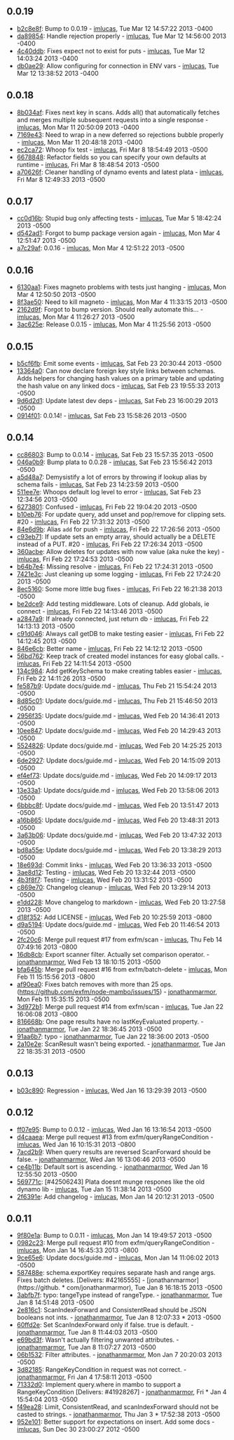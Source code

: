 ## 0.0.19

 * [b2c8e8f](https://github.com/exfm/node-mambo/commit/b2c8e8f): Bump to 0.0.19 - [imlucas](https://github.com/imlucas), Tue Mar 12 14:57:22 2013 -0400
 * [da89854](https://github.com/exfm/node-mambo/commit/da89854): Handle rejection properly - [imlucas](https://github.com/imlucas), Tue Mar 12 14:56:00 2013 -0400
 * [4c40ddb](https://github.com/exfm/node-mambo/commit/4c40ddb): Fixes expect not to exist for puts - [imlucas](https://github.com/imlucas), Tue Mar 12 14:03:24 2013 -0400
 * [db0ae29](https://github.com/exfm/node-mambo/commit/db0ae29): Allow configuring for connection in ENV vars - [imlucas](https://github.com/imlucas), Tue Mar 12 13:38:52 2013 -0400

## 0.0.18

 * [8b034af](https://github.com/exfm/node-mambo/commit/8b034af): Fixes next key in scans.  Adds all() that automatically fetches and merges multiple subsequent requests into a single response - [imlucas](https://github.com/imlucas), Mon Mar 11 20:50:09 2013 -0400
 * [7169e43](https://github.com/exfm/node-mambo/commit/7169e43): Need to wrap in a new deferred so rejections bubble properly - [imlucas](https://github.com/imlucas), Mon Mar 11 20:48:18 2013 -0400
 * [ec2ca72](https://github.com/exfm/node-mambo/commit/ec2ca72): Whoop fix test - [imlucas](https://github.com/imlucas), Fri Mar 8 18:54:49 2013 -0500
 * [6678848](https://github.com/exfm/node-mambo/commit/6678848): Refactor fields so you can specify your own defaults at runtime - [imlucas](https://github.com/imlucas), Fri Mar 8 18:48:54 2013 -0500
 * [a70626f](https://github.com/exfm/node-mambo/commit/a70626f): Cleaner handling of dynamo events and latest plata - [imlucas](https://github.com/imlucas), Fri Mar 8 12:49:33 2013 -0500

## 0.0.17

 * [cc0d16b](https://github.com/exfm/node-mambo/commit/cc0d16b): Stupid bug only affecting tests - [imlucas](https://github.com/imlucas), Tue Mar 5 18:42:24 2013 -0500
 * [d542ad1](https://github.com/exfm/node-mambo/commit/d542ad1): Forgot to bump package version again - [imlucas](https://github.com/imlucas), Mon Mar 4 12:51:47 2013 -0500
 * [a7c29af](https://github.com/exfm/node-mambo/commit/a7c29af): 0.0.16 - [imlucas](https://github.com/imlucas), Mon Mar 4 12:51:22 2013 -0500

## 0.0.16

 * [6130aa1](https://github.com/exfm/node-mambo/commit/6130aa1): Fixes magneto problems with tests just hanging - [imlucas](https://github.com/imlucas), Mon Mar 4 12:50:50 2013 -0500
 * [8f3ae50](https://github.com/exfm/node-mambo/commit/8f3ae50): Need to kill magneto - [imlucas](https://github.com/imlucas), Mon Mar 4 11:33:15 2013 -0500
 * [2162d9f](https://github.com/exfm/node-mambo/commit/2162d9f): Forgot to bump version.  Should really automate this... - [imlucas](https://github.com/imlucas), Mon Mar 4 11:26:27 2013 -0500
 * [3ac625e](https://github.com/exfm/node-mambo/commit/3ac625e): Release 0.0.15 - [imlucas](https://github.com/imlucas), Mon Mar 4 11:25:56 2013 -0500

## 0.0.15

 * [b5cf6fb](https://github.com/exfm/node-mambo/commit/b5cf6fb): Emit some events - [imlucas](https://github.com/imlucas), Sat Feb 23 20:30:44 2013 -0500
 * [13364a0](https://github.com/exfm/node-mambo/commit/13364a0): Can now declare foreign key style links between schemas.  Adds helpers for changing hash values on a primary table and updating the hash value on any linked docs - [imlucas](https://github.com/imlucas), Sat Feb 23 19:55:33 2013 -0500
 * [9d6d2d1](https://github.com/exfm/node-mambo/commit/9d6d2d1): Update latest dev deps - [imlucas](https://github.com/imlucas), Sat Feb 23 16:00:29 2013 -0500
 * [0914f01](https://github.com/exfm/node-mambo/commit/0914f01): 0.0.14! - [imlucas](https://github.com/imlucas), Sat Feb 23 15:58:26 2013 -0500

## 0.0.14

 * [cc86803](https://github.com/exfm/node-mambo/commit/cc86803): Bump to 0.0.14 - [imlucas](https://github.com/imlucas), Sat Feb 23 15:57:35 2013 -0500
 * [046a0b9](https://github.com/exfm/node-mambo/commit/046a0b9): Bump plata to 0.0.28 - [imlucas](https://github.com/imlucas), Sat Feb 23 15:56:42 2013 -0500
 * [a5d48a7](https://github.com/exfm/node-mambo/commit/a5d48a7): Demysistify a lot of errors by throwing if lookup alias by schema fails - [imlucas](https://github.com/imlucas), Sat Feb 23 14:23:59 2013 -0500
 * [511ee7e](https://github.com/exfm/node-mambo/commit/511ee7e): Whoops default log level to error - [imlucas](https://github.com/imlucas), Sat Feb 23 12:34:56 2013 -0500
 * [6273801](https://github.com/exfm/node-mambo/commit/6273801): Confused - [imlucas](https://github.com/imlucas), Fri Feb 22 19:04:20 2013 -0500
 * [b10eb76](https://github.com/exfm/node-mambo/commit/b10eb76): For update query, add unset and pop/remove for clipping sets.  #20 - [imlucas](https://github.com/imlucas), Fri Feb 22 17:31:32 2013 -0500
 * [84e6d9b](https://github.com/exfm/node-mambo/commit/84e6d9b): Alias `add` for push - [imlucas](https://github.com/imlucas), Fri Feb 22 17:26:56 2013 -0500
 * [c93eb71](https://github.com/exfm/node-mambo/commit/c93eb71): If update sets an empty array, should actually be a DELETE instead of a PUT.  #20 - [imlucas](https://github.com/imlucas), Fri Feb 22 17:26:34 2013 -0500
 * [360acbe](https://github.com/exfm/node-mambo/commit/360acbe): Allow deletes for updates with now value (aka nuke the key) - [imlucas](https://github.com/imlucas), Fri Feb 22 17:24:53 2013 -0500
 * [b64b7e4](https://github.com/exfm/node-mambo/commit/b64b7e4): Missing resolve - [imlucas](https://github.com/imlucas), Fri Feb 22 17:24:31 2013 -0500
 * [7421e3c](https://github.com/exfm/node-mambo/commit/7421e3c): Just cleaning up some logging - [imlucas](https://github.com/imlucas), Fri Feb 22 17:24:20 2013 -0500
 * [8ec5160](https://github.com/exfm/node-mambo/commit/8ec5160): Some more little bug fixes - [imlucas](https://github.com/imlucas), Fri Feb 22 16:21:38 2013 -0500
 * [be2dce9](https://github.com/exfm/node-mambo/commit/be2dce9): Add testing middleware.  Lots of cleanup.  Add globals, ie connect - [imlucas](https://github.com/imlucas), Fri Feb 22 14:13:46 2013 -0500
 * [a2847a9](https://github.com/exfm/node-mambo/commit/a2847a9): If already connected, just return db - [imlucas](https://github.com/imlucas), Fri Feb 22 14:13:13 2013 -0500
 * [c91d046](https://github.com/exfm/node-mambo/commit/c91d046): Always call getDB to make testing easier - [imlucas](https://github.com/imlucas), Fri Feb 22 14:12:45 2013 -0500
 * [846e6cb](https://github.com/exfm/node-mambo/commit/846e6cb): Better name - [imlucas](https://github.com/imlucas), Fri Feb 22 14:12:12 2013 -0500
 * [56bd762](https://github.com/exfm/node-mambo/commit/56bd762): Keep track of created model instances for easy global calls. - [imlucas](https://github.com/imlucas), Fri Feb 22 14:11:54 2013 -0500
 * [134c984](https://github.com/exfm/node-mambo/commit/134c984): Add getKeySchema to make creating tables easier - [imlucas](https://github.com/imlucas), Fri Feb 22 14:11:26 2013 -0500
 * [fe587b9](https://github.com/exfm/node-mambo/commit/fe587b9): Update docs/guide.md - [imlucas](https://github.com/imlucas), Thu Feb 21 15:54:24 2013 -0500
 * [8d85c01](https://github.com/exfm/node-mambo/commit/8d85c01): Update docs/guide.md - [imlucas](https://github.com/imlucas), Thu Feb 21 15:46:50 2013 -0500
 * [2956f35](https://github.com/exfm/node-mambo/commit/2956f35): Update docs/guide.md - [imlucas](https://github.com/imlucas), Wed Feb 20 14:36:41 2013 -0500
 * [10ee847](https://github.com/exfm/node-mambo/commit/10ee847): Update docs/guide.md - [imlucas](https://github.com/imlucas), Wed Feb 20 14:29:43 2013 -0500
 * [5524826](https://github.com/exfm/node-mambo/commit/5524826): Update docs/guide.md - [imlucas](https://github.com/imlucas), Wed Feb 20 14:25:25 2013 -0500
 * [6de2927](https://github.com/exfm/node-mambo/commit/6de2927): Update docs/guide.md - [imlucas](https://github.com/imlucas), Wed Feb 20 14:15:09 2013 -0500
 * [ef4ef73](https://github.com/exfm/node-mambo/commit/ef4ef73): Update docs/guide.md - [imlucas](https://github.com/imlucas), Wed Feb 20 14:09:17 2013 -0500
 * [13e33a1](https://github.com/exfm/node-mambo/commit/13e33a1): Update docs/guide.md - [imlucas](https://github.com/imlucas), Wed Feb 20 13:58:06 2013 -0500
 * [6bbbc8f](https://github.com/exfm/node-mambo/commit/6bbbc8f): Update docs/guide.md - [imlucas](https://github.com/imlucas), Wed Feb 20 13:51:47 2013 -0500
 * [a16b865](https://github.com/exfm/node-mambo/commit/a16b865): Update docs/guide.md - [imlucas](https://github.com/imlucas), Wed Feb 20 13:48:31 2013 -0500
 * [3a63b06](https://github.com/exfm/node-mambo/commit/3a63b06): Update docs/guide.md - [imlucas](https://github.com/imlucas), Wed Feb 20 13:47:32 2013 -0500
 * [bd8a55e](https://github.com/exfm/node-mambo/commit/bd8a55e): Update docs/guide.md - [imlucas](https://github.com/imlucas), Wed Feb 20 13:38:29 2013 -0500
 * [18e693d](https://github.com/exfm/node-mambo/commit/18e693d): Commit links - [imlucas](https://github.com/imlucas), Wed Feb 20 13:36:33 2013 -0500
 * [3ae8d12](https://github.com/exfm/node-mambo/commit/3ae8d12): Testing - [imlucas](https://github.com/imlucas), Wed Feb 20 13:32:44 2013 -0500
 * [4b3f8f7](https://github.com/exfm/node-mambo/commit/4b3f8f7): Testing - [imlucas](https://github.com/imlucas), Wed Feb 20 13:31:52 2013 -0500
 * [c869e70](https://github.com/exfm/node-mambo/commit/c869e70): Changelog cleanup - [imlucas](https://github.com/imlucas), Wed Feb 20 13:29:14 2013 -0500
 * [e1dd228](https://github.com/exfm/node-mambo/commit/e1dd228): Move changelog to markdown - [imlucas](https://github.com/imlucas), Wed Feb 20 13:27:58 2013 -0500
 * [d18f352](https://github.com/exfm/node-mambo/commit/d18f352): Add LICENSE - [imlucas](https://github.com/imlucas), Wed Feb 20 10:25:59 2013 -0800
 * [d9a5194](https://github.com/exfm/node-mambo/commit/d9a5194): Update docs/guide.md - [imlucas](https://github.com/imlucas), Wed Feb 20 11:46:54 2013 -0500
 * [2fc20c6](https://github.com/exfm/node-mambo/commit/2fc20c6): Merge pull request #17 from exfm/scan - [imlucas](https://github.com/imlucas), Thu Feb 14 07:49:16 2013 -0800
 * [16db8cb](https://github.com/exfm/node-mambo/commit/16db8cb): Export scanner filter. Actually set comparison operator. - [jonathanmarmor](https://github.com/jonathanmarmor), Wed Feb 13 18:10:15 2013 -0500
 * [bfa645b](https://github.com/exfm/node-mambo/commit/bfa645b): Merge pull request #16 from exfm/batch-delete - [imlucas](https://github.com/imlucas), Mon Feb 11 15:15:56 2013 -0800
 * [af90ea0](https://github.com/exfm/node-mambo/commit/af90ea0): Fixes batch removes with more than 25 ops. (https://github.com/exfm/node-mambo/issues/15) - [jonathanmarmor](https://github.com/jonathanmarmor), Mon Feb 11 15:35:15 2013 -0500
 * [3d972b1](https://github.com/exfm/node-mambo/commit/3d972b1): Merge pull request #14 from exfm/scan - [imlucas](https://github.com/imlucas), Tue Jan 22 16:06:08 2013 -0800
 * [816668b](https://github.com/exfm/node-mambo/commit/816668b): One page results have no lastKeyEvaluated property. - [jonathanmarmor](https://github.com/jonathanmarmor), Tue Jan 22 18:36:45 2013 -0500
 * [91aa6b7](https://github.com/exfm/node-mambo/commit/91aa6b7): typo - [jonathanmarmor](https://github.com/jonathanmarmor), Tue Jan 22 18:36:00 2013 -0500
 * [2a10e2e](https://github.com/exfm/node-mambo/commit/2a10e2e): ScanResult wasn't being exported. - [jonathanmarmor](https://github.com/jonathanmarmor), Tue Jan 22 18:35:31 2013 -0500

## 0.0.13

 * [b03c890](https://github.com/exfm/node-mambo/commit/b03c890): Regression - [imlucas](https://github.com/imlucas), Wed Jan 16 13:29:39 2013 -0500

## 0.0.12

 * [ff07e95](https://github.com/exfm/node-mambo/commit/ff07e95): Bump to 0.0.12 - [imlucas](https://github.com/imlucas), Wed Jan 16 13:16:54 2013 -0500
 * [d4caaea](https://github.com/exfm/node-mambo/commit/d4caaea): Merge pull request #13 from exfm/queryRangeCondition - [imlucas](https://github.com/imlucas), Wed Jan 16 10:15:31 2013 -0800
 * [7acd2b9](https://github.com/exfm/node-mambo/commit/7acd2b9): When query results are reversed ScanForward should be false. - [jonathanmarmor](https://github.com/jonathanmarmor), Wed Jan 16 13:06:46 2013 -0500
 * [ce4b11b](https://github.com/exfm/node-mambo/commit/ce4b11b): Default sort is ascending. - [jonathanmarmor](https://github.com/jonathanmarmor), Wed Jan 16 12:55:50 2013 -0500
 * [569771c](https://github.com/exfm/node-mambo/commit/569771c): [#42506243] Plata doesnt munge respones like the old dynamo lib - [imlucas](https://github.com/imlucas), Tue Jan 15 11:38:14 2013 -0500
 * [2f6391e](https://github.com/exfm/node-mambo/commit/2f6391e): Add changelog - [imlucas](https://github.com/imlucas), Mon Jan 14 20:12:31 2013 -0500

## 0.0.11

 * [9f80e1a](https://github.com/exfm/node-mambo/commit/9f80e1a): Bump to 0.0.11 - [imlucas](https://github.com/imlucas), Mon Jan 14 19:49:57 2013 -0500
 * [0982c23](https://github.com/exfm/node-mambo/commit/0982c23): Merge pull request #10 from exfm/queryRangeCondition - [imlucas](https://github.com/imlucas), Mon Jan 14 16:45:33 2013 -0800
 * [9ce65e6](https://github.com/exfm/node-mambo/commit/9ce65e6): Update docs/guide.md - [imlucas](https://github.com/imlucas), Mon Jan 14 11:06:02 2013 -0500
 * [587488e](https://github.com/exfm/node-mambo/commit/587488e): schema.exportKey requires separate hash and range args. Fixes batch deletes. [Delivers: #42165555] - [jonathanmarmor](https://github. * com/jonathanmarmor), Tue Jan 8 16:18:15 2013 -0500
 * [3abfb7f](https://github.com/exfm/node-mambo/commit/3abfb7f): typo: tangeType instead of rangeType. - [jonathanmarmor](https://github.com/jonathanmarmor), Tue Jan 8 14:51:48 2013 -0500
 * [2e816c1](https://github.com/exfm/node-mambo/commit/2e816c1): ScanIndexForward and ConsistentRead should be JSON booleans not ints. - [jonathanmarmor](https://github.com/jonathanmarmor), Tue Jan 8 12:07:33  * 2013 -0500
 * [60ffd2e](https://github.com/exfm/node-mambo/commit/60ffd2e): Set ScanIndexForward only if false. true is default. - [jonathanmarmor](https://github.com/jonathanmarmor), Tue Jan 8 11:44:03 2013 -0500
 * [e69bd3f](https://github.com/exfm/node-mambo/commit/e69bd3f): Wasn't actually filtering unwanted attributes. - [jonathanmarmor](https://github.com/jonathanmarmor), Tue Jan 8 11:07:27 2013 -0500
 * [06b1532](https://github.com/exfm/node-mambo/commit/06b1532): Filter attributes. - [jonathanmarmor](https://github.com/jonathanmarmor), Mon Jan 7 20:20:03 2013 -0500
 * [3d82185](https://github.com/exfm/node-mambo/commit/3d82185): RangeKeyCondition in request was not correct. - [jonathanmarmor](https://github.com/jonathanmarmor), Fri Jan 4 17:58:11 2013 -0500
 * [71332d0](https://github.com/exfm/node-mambo/commit/71332d0): Implement query.where in mambo to support a RangeKeyCondition [Delivers: #41928267] - [jonathanmarmor](https://github.com/jonathanmarmor), Fri  * Jan 4 15:54:04 2013 -0500
 * [f49ea28](https://github.com/exfm/node-mambo/commit/f49ea28): Limit, ConsistentRead, and scanIndexForward should not be casted to strings. - [jonathanmarmor](https://github.com/jonathanmarmor), Thu Jan 3  * 17:52:38 2013 -0500
 * [952e101](https://github.com/exfm/node-mambo/commit/952e101): Better support for expectations on insert.  Add some docs - [imlucas](https://github.com/imlucas), Sun Dec 30 23:00:27 2012 -0500

